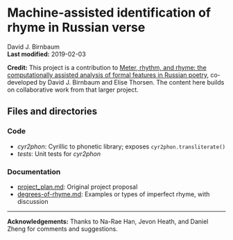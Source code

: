 # Machine-assisted identification of rhyme in Russian verse

David J. Birnbaum  
**Last modified:** 2019-02-03

**Credit:** This project is a contribution to [Meter, rhythm, and rhyme: the computationally assisted analysis of formal features in Russian poetry](http://poetry.obdurodon.org/), co-developed by David J. Birnbaum and Elise Thorsen. The content here builds on collaborative work from that larger project.

## Files and directories

### Code

* _cyr2phon_: Cyrillic to phonetic library; exposes `cyr2phon.transliterate()`
* _tests_: Unit tests for _cyr2phon_

### Documentation

* [project_plan.md](project_plan.md): Original project proposal
* [degrees-of-rhyme.md](degrees-of-rhyme.md): Examples or types of imperfect rhyme, with discussion

____

**Acknowledgements:** Thanks to Na-Rae Han, Jevon Heath, and Daniel Zheng for comments and suggestions.